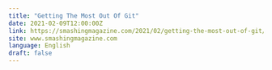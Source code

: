 ```yaml
---
title: "Getting The Most Out Of Git"
date: 2021-02-09T12:00:00Z
link: https://smashingmagazine.com/2021/02/getting-the-most-out-of-git/?utm_medium=RSS&utm_source=news.12bit.vn
site: www.smashingmagazine.com
language: English
draft: false
---
```

